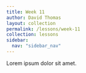 ```yaml
---
title: Week 11
author: David Thomas
layout: collection
permalink: /lessons/week-11
collection: lessons
sidebar:
  nav: "sidebar_nav"
---
```


Lorem ipsum dolor sit amet.
